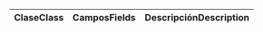 | <span data-ttu-id="30372-101">Clase</span><span class="sxs-lookup"><span data-stu-id="30372-101">Class</span></span> | <span data-ttu-id="30372-102">Campos</span><span class="sxs-lookup"><span data-stu-id="30372-102">Fields</span></span> | <span data-ttu-id="30372-103">Descripción</span><span class="sxs-lookup"><span data-stu-id="30372-103">Description</span></span> |
|:---|:---|:---|
